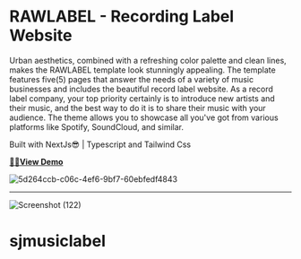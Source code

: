 # RAWLABEL - Recording Label Website

Urban aesthetics, combined with a refreshing color palette and clean lines, makes the RAWLABEL template look stunningly appealing. The template features five(5) pages that answer the needs of a variety of music businesses and includes the beautiful record label website.
As a record label company, your top priority certainly is to introduce new artists and their music, and the best way to do it is to share their music with your audience.  The theme allows you to showcase all you've got from various platforms like Spotify, SoundCloud, and similar.

Built with NextJs😎 | Typescript and Tailwind Css  

**[🔗🔗View Demo](https://rawlabel.vercel.app/)**

![5d264ccb-c06c-4ef6-9bf7-60ebfedf4843](https://user-images.githubusercontent.com/67190735/166493476-71f62307-6191-42ef-8621-771c40e83357.png)
* * *
![Screenshot (122)](https://user-images.githubusercontent.com/67190735/166497012-482ba731-f18d-481f-95cb-0eb77df8377a.png)
# sjmusiclabel
